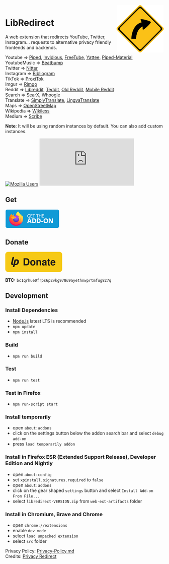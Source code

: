<img src="src/assets/images/libredirect.svg" width="150" align="right" />

# LibRedirect
A web extension that redirects YouTube, Twitter, Instagram... requests to alternative privacy friendly frontends and backends.

Youtube => [Piped](https://github.com/TeamPiped/Piped), [Invidious](https://github.com/iv-org/invidious), [FreeTube](https://github.com/FreeTubeApp/FreeTube), [Yattee](https://github.com/yattee/yattee), [Piped-Material](https://github.com/mmjee/Piped-Material)\
YoutubeMusic => [Beatbump](https://github.com/snuffyDev/Beatbump)\
Twitter => [Nitter](https://github.com/zedeus/nitter)\
Instagram => [Bibliogram](https://sr.ht/~cadence/bibliogram/)\
TikTok => [ProxiTok](https://github.com/pablouser1/ProxiTok)\
Imgur => [Rimgo](https://codeberg.org/video-prize-ranch/rimgo)\
Reddit => [Libreddit](https://github.com/spikecodes/libreddit#instances), [Teddit](https://codeberg.org/teddit/teddit#instances), [Old Reddit](https://old.reddit.com), [Mobile Reddit](https://i.reddit.com)\
Search => [SearX](https://searx.github.io/searx/), [Whoogle](https://benbusby.com/projects/whoogle-search/)\
Translate => [SimplyTranslate](https://git.sr.ht/~metalune/simplytranslate_web), [LingvaTranslate](https://github.com/TheDavidDelta/lingva-translate)\
Maps => [OpenStreetMap](https://www.openstreetmap.org/)\
Wikipedia => [Wikiless](https://codeberg.org/orenom/wikiless)\
Medium => [Scribe](https://sr.ht/~edwardloveall/scribe/)

**Note**: It will be using random instances by default. You can also add custom instances.

[![Mozilla Users](https://badges.alefvanoon.xyz/amo/users/libredirect?label=Firefox%20Users)](https://addons.mozilla.org/firefox/addon/libredirect/)
[![Matrix Badge](https://badges.alefvanoon.xyz/matrix/libredirect:matrix.org?label=Matrix)](https://matrix.to/#/#libredirect:tokhmi.xyz)

## Get
[![Firefox Add-on](src/assets/images/badge-amo.png)](https://addons.mozilla.org/firefox/addon/libredirect/)

## Donate
[![Liberapay](./src/assets/images/liberapay.svg)](https://liberapay.com/LibRedirect)

**BTC:** `bc1qrhue0frps6p2vkg978u9ayethnwprtmfug827q`

## Development
### Install Dependencies
- [Node.js](https://nodejs.org/) latest LTS is recommended
- `npm update`
- `npm install`

### Build
- `npm run build`

### Test
- `npm run test`

### Test in Firefox
- `npm run-script start`

### Install temporarily
- open `about:addons`
- click on the settings button below the addon search bar and select `debug add-on`
- press `load temporarily addon`

### Install in Firefox ESR (Extended Support Release), Developer Edition and Nightly
- open `about:config`
- set `xpinstall.signatures.required` to `false`
- open `about:addons`
- click on the gear shaped `settings` button and select `Install Add-on From File...`
- select `libredirect-VERSION.zip` from `web-ext-artifacts` folder

### Install in Chromium, Brave and Chrome
- open `chrome://extensions`
- enable `dev mode`
- select `load unpacked extension`
- select `src` folder


Privacy Policy: [Privacy-Policy.md](Privacy-Policy.md)\
Credits: [Privacy Redirect](https://github.com/SimonBrazell/privacy-redirect)
